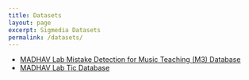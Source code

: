```yaml
---
title: Datasets
layout: page
excerpt: Sigmedia Datasets
permalink: /datasets/
---
```

- [MADHAV Lab Mistake Detection for Music Teaching (M3) Database](m3/)
- [MADHAV Lab Tic Database](mtic/)